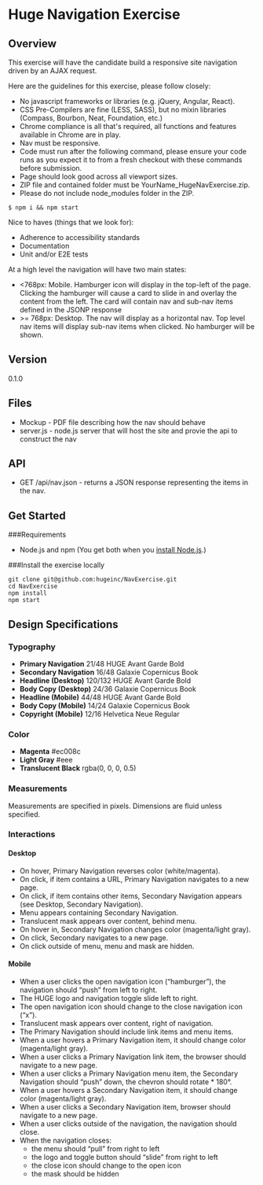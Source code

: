# Huge Navigation Exercise

## Overview

This exercise will have the candidate build a responsive site navigation driven by an AJAX request.

Here are the guidelines for this exercise, please follow closely:

* No javascript frameworks or libraries (e.g. jQuery, Angular, React).
* CSS Pre-Compilers are fine (LESS, SASS), but no mixin libraries (Compass, Bourbon, Neat, Foundation, etc.)
* Chrome compliance is all that's required, all functions and features available in Chrome are in play.
* Nav must be responsive.
* Code must run after the following command, please ensure your code runs as you expect it to from a fresh checkout with these commands before submission.
* Page should look good across all viewport sizes.
* ZIP file and contained folder must be YourName_HugeNavExercise.zip.
* Please do not include node_modules folder in the ZIP.

```
$ npm i && npm start
```

Nice to haves (things that we look for):

* Adherence to accessibility standards
* Documentation
* Unit and/or E2E tests

At a high level the navigation will have two main states:

* <768px: Mobile. Hamburger icon will display in the top-left of the page. Clicking the hamburger will cause a card to slide in and overlay the content from the left. The card will contain nav and sub-nav items defined in the JSONP response
* \>= 768px: Desktop. The nav will display as a horizontal nav. Top level nav items will display sub-nav items when clicked. No hamburger will be shown.

## Version
0.1.0

## Files

* Mockup - PDF file describing how the nav should behave
* server.js - node.js server that will host the site and provie the api to construct the nav

## API

* GET /api/nav.json - returns a JSON response representing the items in the nav.

## Get Started

###Requirements
* Node.js and npm (You get both when you <a href="https://docs.npmjs.com/getting-started/installing-node">install Node.js</a>.)

###Install the exercise locally
```
git clone git@github.com:hugeinc/NavExercise.git
cd NavExercise
npm install
npm start
```

## Design Specifications

### Typography

* **Primary Navigation** 21/48 HUGE Avant Garde Bold
* **Secondary Navigation** 16/48 Galaxie Copernicus Book
* **Headline (Desktop)** 120/132 HUGE Avant Garde Bold
* **Body Copy (Desktop)** 24/36 Galaxie Copernicus Book
* **Headline (Mobile)** 44/48 HUGE Avant Garde Bold
* **Body Copy (Mobile)** 14/24 Galaxie Copernicus Book
* **Copyright (Mobile)** 12/16 Helvetica Neue Regular

### Color

* **Magenta** #ec008c
* **Light Gray** #eee
* **Translucent Black** rgba(0, 0, 0, 0.5)

### Measurements

Measurements are specified in pixels. Dimensions are fluid unless specified.

### Interactions

#### Desktop

+ On hover, Primary Navigation reverses color (white/magenta).
+ On click, if item contains a URL, Primary Navigation navigates to a new page.
+ On click, if item contains other items, Secondary Navigation appears (see Desktop, Secondary Navigation).
+ Menu appears containing Secondary Navigation.
+ Translucent mask appears over content, behind menu.
+ On hover in, Secondary Navigation changes color (magenta/light gray).
+ On click, Secondary navigates to a new page.
+ On click outside of menu, menu and mask are hidden.

#### Mobile

+ When a user clicks the open navigation icon (“hamburger”), the navigation should “push” from left to right.
+ The HUGE logo and navigation toggle slide left to right.
+ The open navigation icon should change to the close navigation icon (“x”).
+ Translucent mask appears over content, right of navigation.
+ The Primary Navigation should include link items and menu items.
+ When a user hovers a Primary Navigation item, it should change color (magenta/light gray).
+ When a user clicks a Primary Navigation link item, the browser should navigate to a new page.
+ When a user clicks a Primary Navigation menu item, the Secondary Navigation should “push” down, the chevron should rotate * 180°.
+ When a user hovers a Secondary Navigation item, it should change color (magenta/light gray).
+ When a user clicks a Secondary Navigation item, browser should navigate to a new page.
+ When a user clicks outside of the navigation, the navigation should close.
+ When the navigation closes:
  + the menu should “pull” from right to left
  + the logo and toggle button should “slide” from right to left
  + the close icon should change to the open icon
  + the mask should be hidden
